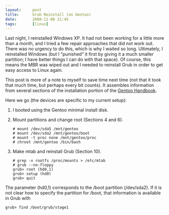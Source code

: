 ```yaml
---
layout:     post
title:      Grub Reinstall (on Gentoo)
date:       2008-11-08 11:45
tags:       [linux]
---
```


Last night, I reinstalled Windows XP. It had not been working for a little more than a month, and I tried a few repair approaches that did not work out. There was no urgency to do this, which is why I waited so long. Ultimately, I reinstalled Windows (but I “punished” it first by giving it a much smaller partition; I have better things I can do with that space). Of course, this means the MBR was wiped out and I needed to reinstall Grub in order to get easy access to Linux again.

This post is more of a note to myself to save time next time (not that it took that much time, but perhaps every bit counts). It assembles information from several sections of the installation portion of the [Gentoo Handbook](http://www.gentoo.org/doc/en/handbook/).

Here we go (the devices are specific to my current setup):

1. I booted using the Gentoo minimal install disk.
1. Mount partitions and change root (Sections 4 and 6).

    ```
    # mount /dev/sda5 /mnt/gentoo
    # mount /dev/sda2 /mnt/gentoo/boot
    # mount -t proc none /mnt/gentoo/proc
    # chroot /mnt/gentoo /bin/bash
    ```
1. Make mtab and reinstall Grub (Section 10).

    ```
    # grep -v rootfs /proc/mounts > /etc/mtab
    # grub --no-floppy
    grub> root (hd0,1)
    grub> setup (hd0)
    grub> quit
    ```

The parameter (hd0,1) corresponds to the /boot partition (/dev/sda2). If it is not clear how to specify the partition for /boot, that information is available in Grub with

```
grub> find /boot/grub/stage1
```

